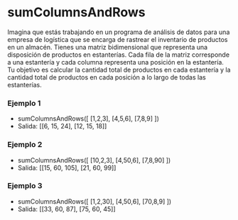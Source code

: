 # sumColumnsAndRows
Imagina que estás trabajando en un programa de análisis de datos para una empresa de logística que se encarga de rastrear el inventario de productos en un almacén. Tienes una matriz bidimensional que representa una disposición de productos en estanterías. Cada fila de la matriz corresponde a una estantería y cada columna representa una posición en la estantería. Tu objetivo es calcular la cantidad total de productos en cada estantería y la cantidad total de productos en cada posición a lo largo de todas las estanterías.

### Ejemplo 1
- sumColumnsAndRows([
    [1,2,3],
    [4,5,6], 
    [7,8,9]
])
- Salida: [[6, 15, 24], [12, 15, 18]]

### Ejemplo 2
- sumColumnsAndRows([
    [10,2,3],
    [4,50,6], 
    [7,8,90]
])
- Salida: [[15, 60, 105], [21, 60, 99]]


### Ejemplo 3
- sumColumnsAndRows([
    [1,2,30],
    [4,50,6], 
    [70,8,9]
])
- Salida: [[33, 60, 87], [75, 60, 45]]